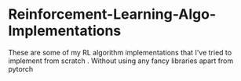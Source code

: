 # Reinforcement-Learning-Algo-Implementations
These are some of my RL algorithm implementations that I've tried to implement from scratch . Without using any fancy libraries apart from pytorch 

